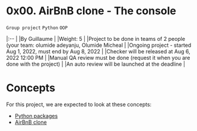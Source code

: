 # 0x00. AirBnB clone - The console
`Group project` `Python` `OOP`

|:--                                                                                   |
|By Guillaume									       |
|Weight: 5									       |
|Project to be done in teams of 2 people (your team: olumide adeyanju, Olumide Micheal |
|Ongoing project - started Aug 1, 2022, must end by Aug 8, 2022			       |
|Checker will be released at Aug 6, 2022 12:00 PM				       |
|Manual QA review must be done (request it when you are done with the project)         |
|An auto review will be launched at the deadline    				       |

# Concepts
For this project, we are expected to look at these concepts:

- [Python packages](https://alx-intranet.hbtn.io/concepts/66)
- [AirBnB clone](https://alx-intranet.hbtn.io/concepts/74)

